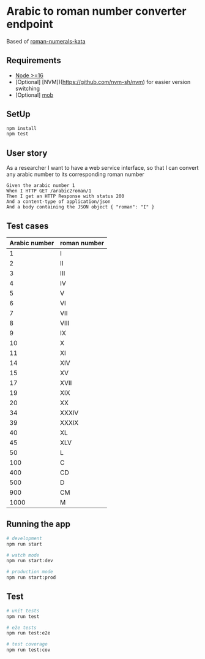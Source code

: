 # Arabic to roman number converter endpoint

Based of [roman-numerals-kata](https://kata-log.rocks/roman-numerals-kata)

## Requirements

- [Node >=16](https://nodejs.org/en/)
- [Optional] [NVM])(https://github.com/nvm-sh/nvm) for easier version switching
- [Optional] [mob](https://mob.sh/)

## SetUp

```bash
npm install
npm test
```

## User story

As a researcher I want to have a web service interface,
so that I can convert any arabic number to its corresponding roman
number

    Given the arabic number 1
    When I HTTP GET /arabic2roman/1
    Then I get an HTTP Response with status 200
    And a content-type of application/json
    And a body containing the JSON object { "roman": "I" }

## Test cases

| Arabic number | roman number |
|---------------|--------------|
| 1             | I            |
| 2             | II           |
| 3             | III          |
| 4             | IV           |
| 5             | V            |
| 6             | VI           |
| 7             | VII          |
| 8             | VIII         |
| 9             | IX           |
| 10            | X            |
| 11            | XI           |
| 14            | XIV          |
| 15            | XV           |
| 17            | XVII         |
| 19            | XIX          |
| 20            | XX           |
| 34            | XXXIV        |
| 39            | XXXIX        |
| 40            | XL           |
| 45            | XLV          |
| 50            | L            |
| 100           | C            |
| 400           | CD           |
| 500           | D            |
| 900           | CM           |
| 1000          | M            |


## Running the app

```bash
# development
npm run start

# watch mode
npm run start:dev

# production mode
npm run start:prod
```

## Test

```bash
# unit tests
npm run test

# e2e tests
npm run test:e2e

# test coverage
npm run test:cov
```